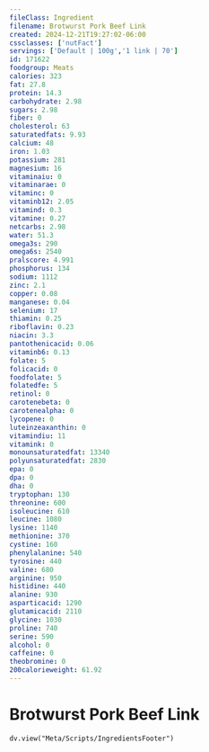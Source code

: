 ```yaml
---
fileClass: Ingredient
filename: Brotwurst Pork Beef Link
created: 2024-12-21T19:27:02-06:00
cssclasses: ['nutFact']
servings: ['Default | 100g','1 link | 70']
id: 171622
foodgroup: Meats
calories: 323
fat: 27.8
protein: 14.3
carbohydrate: 2.98
sugars: 2.98
fiber: 0
cholesterol: 63
saturatedfats: 9.93
calcium: 48
iron: 1.03
potassium: 281
magnesium: 16
vitaminaiu: 0
vitaminarae: 0
vitaminc: 0
vitaminb12: 2.05
vitamind: 0.3
vitamine: 0.27
netcarbs: 2.98
water: 51.3
omega3s: 290
omega6s: 2540
pralscore: 4.991
phosphorus: 134
sodium: 1112
zinc: 2.1
copper: 0.08
manganese: 0.04
selenium: 17
thiamin: 0.25
riboflavin: 0.23
niacin: 3.3
pantothenicacid: 0.06
vitaminb6: 0.13
folate: 5
folicacid: 0
foodfolate: 5
folatedfe: 5
retinol: 0
carotenebeta: 0
carotenealpha: 0
lycopene: 0
luteinzeaxanthin: 0
vitamindiu: 11
vitamink: 0
monounsaturatedfat: 13340
polyunsaturatedfat: 2830
epa: 0
dpa: 0
dha: 0
tryptophan: 130
threonine: 600
isoleucine: 610
leucine: 1080
lysine: 1140
methionine: 370
cystine: 160
phenylalanine: 540
tyrosine: 440
valine: 680
arginine: 950
histidine: 440
alanine: 930
asparticacid: 1290
glutamicacid: 2110
glycine: 1030
proline: 740
serine: 590
alcohol: 0
caffeine: 0
theobromine: 0
200calorieweight: 61.92
---
```


# Brotwurst Pork Beef Link

```dataviewjs
dv.view("Meta/Scripts/IngredientsFooter")
```